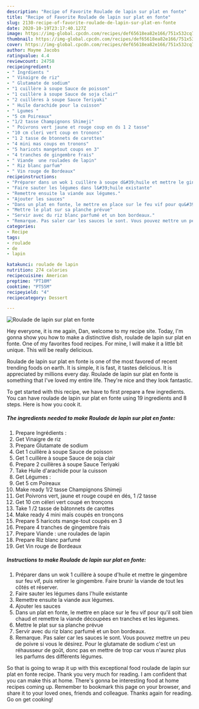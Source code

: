 ```yaml
---
description: "Recipe of Favorite Roulade de lapin sur plat en fonte"
title: "Recipe of Favorite Roulade de lapin sur plat en fonte"
slug: 2130-recipe-of-favorite-roulade-de-lapin-sur-plat-en-fonte
date: 2020-10-19T23:17:40.127Z
image: https://img-global.cpcdn.com/recipes/def65618ea82e166/751x532cq70/roulade-de-lapin-sur-plat-en-fonte-photo-principale-de-la-recette.jpg
thumbnail: https://img-global.cpcdn.com/recipes/def65618ea82e166/751x532cq70/roulade-de-lapin-sur-plat-en-fonte-photo-principale-de-la-recette.jpg
cover: https://img-global.cpcdn.com/recipes/def65618ea82e166/751x532cq70/roulade-de-lapin-sur-plat-en-fonte-photo-principale-de-la-recette.jpg
author: Mayme Jacobs
ratingvalue: 4.4
reviewcount: 24758
recipeingredient:
- " Ingrdients "
- " Vinaigre de riz"
- " Glutamate de sodium"
- "1 cuillère à soupe Sauce de poisson"
- "1 cuillère à soupe Sauce de soja clair"
- "2 cuillères à soupe Sauce Teriyaki"
- " Huile darachide pour la cuisson"
- " Lgumes "
- "5 cm Poireaux"
- "1/2 tasse Champignons Shimeji"
- " Poivrons vert jaune et rouge coup en ds 1 2 tasse"
- "10 cm cleri vert coup en tronons"
- "1 2 tasse de btonnets de carottes"
- "4 mini mas coups en tronons"
- "5 haricots mangetout coups en 3"
- "4 tranches de gingembre frais"
- " Viande  une roulades de lapin"
- " Riz blanc parfum"
- " Vin rouge de Bordeaux"
recipeinstructions:
- "Préparer dans un wok 1 cuillère à soupe d&#39;huile et mettre le gingembre sur feu vif, puis retirer le gingembre. Faire brunir la viande de tout les côtés et réserver."
- "Faire sauter les légumes dans l&#39;huile existante"
- "Remettre ensuite la viande aux légumes."
- "Ajouter les sauces"
- "Dans un plat en fonte, le mettre en place sur le feu vif pour qu&#39;il soit bien chaud et remettre la viande découpées en tranches et les légumes."
- "Mettre le plat sur sa planche prévue"
- "Servir avec du riz blanc parfumé et un bon bordeaux."
- "Remarque. Pas saler car les sauces le sont. Vous pouvez mettre un peu de poivre si vous le désirez. Pour le glutamate de sodium c&#39;est un réhausseur de goût, donc pas en mettre de trop car vous n&#39;aurez plus les parfums des différents légumes."
categories:
- Recipe
tags:
- roulade
- de
- lapin

katakunci: roulade de lapin 
nutrition: 274 calories
recipecuisine: American
preptime: "PT10M"
cooktime: "PT55M"
recipeyield: "4"
recipecategory: Dessert

---
```



![Roulade de lapin sur plat en fonte](https://img-global.cpcdn.com/recipes/def65618ea82e166/751x532cq70/roulade-de-lapin-sur-plat-en-fonte-photo-principale-de-la-recette.jpg)

Hey everyone, it is me again, Dan, welcome to my recipe site. Today, I'm gonna show you how to make a distinctive dish, roulade de lapin sur plat en fonte. One of my favorites food recipes. For mine, I will make it a little bit unique. This will be really delicious.



Roulade de lapin sur plat en fonte is one of the most favored of recent trending foods on earth. It is simple, it is fast, it tastes delicious. It is appreciated by millions every day. Roulade de lapin sur plat en fonte is something that I've loved my entire life. They're nice and they look fantastic.


To get started with this recipe, we have to first prepare a few ingredients. You can have roulade de lapin sur plat en fonte using 19 ingredients and 8 steps. Here is how you cook it.

<!--inarticleads1-->

##### The ingredients needed to make Roulade de lapin sur plat en fonte:

1. Prepare  Ingrédients :
1. Get  Vinaigre de riz
1. Prepare  Glutamate de sodium
1. Get 1 cuillère à soupe Sauce de poisson
1. Get 1 cuillère à soupe Sauce de soja clair
1. Prepare 2 cuillères à soupe Sauce Teriyaki
1. Take  Huile d&#39;arachide pour la cuisson
1. Get  Légumes :
1. Get 5 cm Poireaux
1. Make ready 1/2 tasse Champignons Shimeji
1. Get  Poivrons vert, jaune et rouge coupé en dés, 1 /2 tasse
1. Get 10 cm céleri vert coupé en tronçons
1. Take 1 /2 tasse de bâtonnets de carottes
1. Make ready 4 mini maïs coupés en tronçons
1. Prepare 5 haricots mange-tout coupés en 3
1. Prepare 4 tranches de gingembre frais
1. Prepare  Viande : une roulades de lapin
1. Prepare  Riz blanc parfumé
1. Get  Vin rouge de Bordeaux




<!--inarticleads2-->

##### Instructions to make Roulade de lapin sur plat en fonte:

1. Préparer dans un wok 1 cuillère à soupe d&#39;huile et mettre le gingembre sur feu vif, puis retirer le gingembre. Faire brunir la viande de tout les côtés et réserver.
1. Faire sauter les légumes dans l&#39;huile existante
1. Remettre ensuite la viande aux légumes.
1. Ajouter les sauces
1. Dans un plat en fonte, le mettre en place sur le feu vif pour qu&#39;il soit bien chaud et remettre la viande découpées en tranches et les légumes.
1. Mettre le plat sur sa planche prévue
1. Servir avec du riz blanc parfumé et un bon bordeaux.
1. Remarque. Pas saler car les sauces le sont. Vous pouvez mettre un peu de poivre si vous le désirez. Pour le glutamate de sodium c&#39;est un réhausseur de goût, donc pas en mettre de trop car vous n&#39;aurez plus les parfums des différents légumes.




So that is going to wrap it up with this exceptional food roulade de lapin sur plat en fonte recipe. Thank you very much for reading. I am confident that you can make this at home. There's gonna be interesting food at home recipes coming up. Remember to bookmark this page on your browser, and share it to your loved ones, friends and colleague. Thanks again for reading. Go on get cooking!
